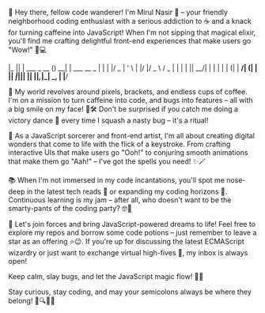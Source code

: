 👋 Hey there, fellow code wanderer! I'm Mirul Nasir 🚀 – your friendly neighborhood coding enthusiast with a serious addiction to ☕ and a knack for turning caffeine into JavaScript! When I'm not sipping that magical elixir, you'll find me crafting delightful front-end experiences that make users go "Wow!" 🌟💻

|_ || | ___ _ __ () __| | ___ __ _
| | | |/ _ | ' \ | |/ |/ _ \ / _ |
| | | || __/| | | | | | (| | __/| (| |
|| _|_||| || ||_,_|_| _, |
|__/

🌈 My world revolves around pixels, brackets, and endless cups of coffee. I'm on a mission to turn caffeine into code, and bugs into features – all with a big smile on my face! 🐜🛠️ Don't be surprised if you catch me doing a victory dance 💃 every time I squash a nasty bug – it's a ritual!

🌱 As a JavaScript sorcerer and front-end artist, I'm all about creating digital wonders that come to life with the flick of a keystroke. From crafting interactive UIs that make users go "Ooh!" to conjuring smooth animations that make them go "Aah!" – I've got the spells you need! ✨🪄

📚 When I'm not immersed in my code incantations, you'll spot me nose-deep in the latest tech reads 📖 or expanding my coding horizons 🌌. Continuous learning is my jam – after all, who doesn't want to be the smarty-pants of the coding party? 🤓🎉

🚀 Let's join forces and bring JavaScript-powered dreams to life! Feel free to explore my repos and borrow some code potions – just remember to leave a star as an offering ⭐😉. If you're up for discussing the latest ECMAScript wizardry or just want to exchange virtual high-fives 🙌, my inbox is always open!

Keep calm, slay bugs, and let the JavaScript magic flow! 💪✨

Stay curious, stay coding, and may your semicolons always be where they belong! 💬🔍🧙‍♂️
